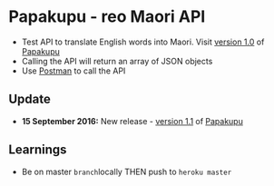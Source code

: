 # Papakupu - reo Maori API

- Test API to translate English words into Maori.  Visit [version 1.0](https://test-papakupu.herokuapp.com/v1/translations/1.0) of [Papakupu](https://test-papakupu.herokuapp.com/v1/translations/1.0)
- Calling the API will return an array of JSON objects
- Use [Postman](https://www.getpostman.com/) to call the API

## Update
- <strong>15 September 2016:</strong> New release - [version 1.1](https://test-papakupu.herokuapp.com/v1/translations/1.1) of [Papakupu](https://test-papakupu.herokuapp.com/v1/translations/1.1)

## Learnings
- Be on master `branch`locally THEN push to `heroku master`

